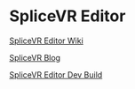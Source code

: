 # SpliceVR Editor

[SpliceVR Editor Wiki](https://github.com/SpliceVR/SpliceVREditor/wiki)

[SpliceVR Blog](http://splicevr.com/blog/)

[SpliceVR Editor Dev Build](http://splicevr.com/dev/)
